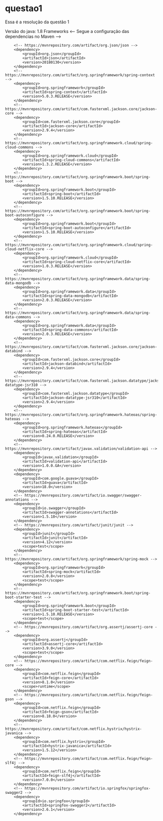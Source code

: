 # questao1

Essa é a resolução da questão 1

Versão do java: 1.8
Frameworks
<-- Segue a configuração das dependencias no Maven -->

		<!-- https://mvnrepository.com/artifact/org.json/json -->
		<dependency>
			<groupId>org.json</groupId>
			<artifactId>json</artifactId>
			<version>20180130</version>
		</dependency>
		<!-- https://mvnrepository.com/artifact/org.springframework/spring-context -->
		<dependency>
			<groupId>org.springframework</groupId>
			<artifactId>spring-context</artifactId>
			<version>5.0.3.RELEASE</version>
		</dependency>
		<!-- https://mvnrepository.com/artifact/com.fasterxml.jackson.core/jackson-core -->
		<dependency>
			<groupId>com.fasterxml.jackson.core</groupId>
			<artifactId>jackson-core</artifactId>
			<version>2.9.4</version>
		</dependency>
		<!-- https://mvnrepository.com/artifact/org.springframework.cloud/spring-cloud-commons -->
		<dependency>
			<groupId>org.springframework.cloud</groupId>
			<artifactId>spring-cloud-commons</artifactId>
			<version>1.3.2.RELEASE</version>
		</dependency>
		<!-- https://mvnrepository.com/artifact/org.springframework.boot/spring-boot -->
		<dependency>
			<groupId>org.springframework.boot</groupId>
			<artifactId>spring-boot</artifactId>
			<version>1.5.10.RELEASE</version>
		</dependency>
		<!-- https://mvnrepository.com/artifact/org.springframework.boot/spring-boot-autoconfigure -->
		<dependency>
			<groupId>org.springframework.boot</groupId>
			<artifactId>spring-boot-autoconfigure</artifactId>
			<version>1.5.10.RELEASE</version>
		</dependency>
		<!-- https://mvnrepository.com/artifact/org.springframework.cloud/spring-cloud-netflix-core -->
		<dependency>
			<groupId>org.springframework.cloud</groupId>
			<artifactId>spring-cloud-netflix-core</artifactId>
			<version>1.0.3.RELEASE</version>
		</dependency>
		<!-- https://mvnrepository.com/artifact/org.springframework.data/spring-data-mongodb -->
		<dependency>
			<groupId>org.springframework.data</groupId>
			<artifactId>spring-data-mongodb</artifactId>
			<version>2.0.3.RELEASE</version>
		</dependency>
		<!-- https://mvnrepository.com/artifact/org.springframework.data/spring-data-commons -->
		<dependency>
			<groupId>org.springframework.data</groupId>
			<artifactId>spring-data-commons</artifactId>
			<version>2.0.3.RELEASE</version>
		</dependency>
		<!-- https://mvnrepository.com/artifact/com.fasterxml.jackson.core/jackson-databind -->
		<dependency>
			<groupId>com.fasterxml.jackson.core</groupId>
			<artifactId>jackson-databind</artifactId>
			<version>2.9.4</version>
		</dependency>
		<!-- https://mvnrepository.com/artifact/com.fasterxml.jackson.datatype/jackson-datatype-jsr310 -->
		<dependency>
			<groupId>com.fasterxml.jackson.datatype</groupId>
			<artifactId>jackson-datatype-jsr310</artifactId>
			<version>2.9.4</version>
		</dependency>
		<!-- https://mvnrepository.com/artifact/org.springframework.hateoas/spring-hateoas -->
		<dependency>
			<groupId>org.springframework.hateoas</groupId>
			<artifactId>spring-hateoas</artifactId>
			<version>0.24.0.RELEASE</version>
		</dependency>
		<!-- https://mvnrepository.com/artifact/javax.validation/validation-api -->
		<dependency>
			<groupId>javax.validation</groupId>
			<artifactId>validation-api</artifactId>
			<version>1.0.0.GA</version>
		</dependency>
		<dependency>
			<groupId>com.google.guava</groupId>
			<artifactId>guava</artifactId>
			<version>18.0</version>
		</dependency>
		<!-- https://mvnrepository.com/artifact/io.swagger/swagger-annotations -->
		<dependency>
			<groupId>io.swagger</groupId>
			<artifactId>swagger-annotations</artifactId>
			<version>1.5.18</version>
		</dependency>
		<!-- https://mvnrepository.com/artifact/junit/junit -->
		<dependency>
			<groupId>junit</groupId>
			<artifactId>junit</artifactId>
			<version>4.12</version>
			<scope>test</scope>
		</dependency>
		<!-- https://mvnrepository.com/artifact/org.springframework/spring-mock -->
		<dependency>
			<groupId>org.springframework</groupId>
			<artifactId>spring-mock</artifactId>
			<version>2.0.8</version>
			<scope>test</scope>
		</dependency>
		<!-- https://mvnrepository.com/artifact/org.springframework.boot/spring-boot-starter-test -->
		<dependency>
			<groupId>org.springframework.boot</groupId>
			<artifactId>spring-boot-starter-test</artifactId>
			<version>1.5.10.RELEASE</version>
			<scope>test</scope>
		</dependency>
		<!-- https://mvnrepository.com/artifact/org.assertj/assertj-core -->
		<dependency>
			<groupId>org.assertj</groupId>
			<artifactId>assertj-core</artifactId>
			<version>3.9.0</version>
			<scope>test</scope>
		</dependency>
		<!-- https://mvnrepository.com/artifact/com.netflix.feign/feign-core -->
		<dependency>
			<groupId>com.netflix.feign</groupId>
			<artifactId>feign-core</artifactId>
			<version>8.1.0</version>
			<scope>runtime</scope>
		</dependency>
		<!-- https://mvnrepository.com/artifact/com.netflix.feign/feign-gson -->
		<dependency>
			<groupId>com.netflix.feign</groupId>
			<artifactId>feign-gson</artifactId>
			<version>8.18.0</version>
		</dependency>
		<!-- https://mvnrepository.com/artifact/com.netflix.hystrix/hystrix-javanica -->
		<dependency>
			<groupId>com.netflix.hystrix</groupId>
			<artifactId>hystrix-javanica</artifactId>
			<version>1.5.12</version>
		</dependency>
		<!-- https://mvnrepository.com/artifact/com.netflix.feign/feign-slf4j -->
		<dependency>
			<groupId>com.netflix.feign</groupId>
			<artifactId>feign-slf4j</artifactId>
			<version>7.0.0</version>
		</dependency>
		<!-- https://mvnrepository.com/artifact/io.springfox/springfox-swagger2 -->
		<dependency>
			<groupId>io.springfox</groupId>
			<artifactId>springfox-swagger2</artifactId>
			<version>2.6.1</version>
		</dependency>



